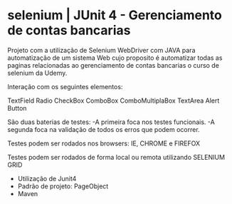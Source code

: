 # selenium | JUnit 4 - Gerenciamento de contas bancarias
Projeto com a utilização de Selenium WebDriver com JAVA para automatização de um sistema Web cujo proposito é automatizar todas as paginas relacionadas ao gerenciamento de contas bancarias o curso de selenium da Udemy.

Interação com os seguintes elementos:

TextField
Radio
CheckBox
ComboBox
ComboMultiplaBox
TextArea
Alert
Button

São duas baterias de testes: -A primeira foca nos testes funcionais. 
-A segunda foca na validação de todos os erros que podem ocorrer.

Testes podem ser rodados nos browsers: IE, CHROME e FIREFOX

Testes podem ser rodados de forma local ou remota utilizando SELENIUM GRID

- Utilização de Junit4
- Padrão de projeto: PageObject
- Maven
